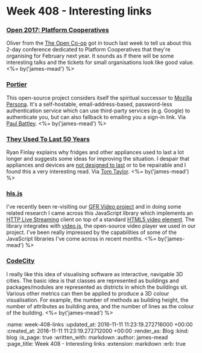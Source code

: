 Week 408 - Interesting links
============================

### [Open 2017: Platform Cooperatives](https://2017.open.coop/)

Oliver from the [The Open Co-op](https://open.coop/) got in touch last week to tell us about this 2-day conference dedicated to Platform Cooperatives that they're organising for February next year. It sounds as if there will be some interesting talks and the tickets for small organisations look like good value. <%= by('james-mead') %>

### [Portier](https://portier.github.io/)

This open-source project considers itself the spiritual successor to [Mozilla Persona](https://login.persona.org/). It's a self-hostable, email-address-based, password-less authentication service which can use third-party services (e.g. Google) to authenticate you, but can also fallback to emailing you a sign-in link. Via [Paul Battley](http://po-ru.com/). <%= by('james-mead') %>

### [They Used To Last 50 Years](http://recraigslist.com/2015/10/they-used-to-last-50-years/)

Ryan Finlay explains why fridges and other appliances used to last a lot longer and suggests some ideas for improving the situation. I despair that appliances and devices are [not designed to last](https://en.wikipedia.org/wiki/Planned_obsolescence) or to be repairable and I found this a very interesting read. Via [Tom Taylor](https://tomtaylor.co.uk/). <%= by('james-mead') %>

### [hls.js](https://github.com/dailymotion/hls.js)

I've recently been re-visiting our [GFR Video project](/gfr-video) and in doing some related research I came across this JavaScript library which implements an [HTTP Live Streaming](http://en.wikipedia.org/wiki/HTTP_Live_Streaming) client on top of a standard [HTML5 video element](https://www.html5rocks.com/en/tutorials/video/basics/). The library integrates with [video.js](http://videojs.com/), the open-source video player we used in our project. I've been really impressed by the capabilities of some of the JavaScript libraries I've come across in recent months. <%= by('james-mead') %>

### [CodeCity](https://wettel.github.io/codecity.html)

I really like this idea of visualising software as interactive, navigable 3D cities. The basic idea is that classes are represented as buildings and packages/modules are represented as districts in which the buildings sit. Various other metrics can then be applied to produce a 3D colour visualisation. For example, the number of methods as building height, the number of attributes as building area, and the number of lines as the colour of the building. <%= by('james-mead') %>

:name: week-408-links
:updated_at: 2016-11-11 11:23:19.272716000 +00:00
:created_at: 2016-11-11 11:23:19.272712000 +00:00
:render_as: Blog
:kind: blog
:is_page: true
:written_with: markdown
:author: james-mead
:page_title: Week 408 - Interesting links
:extension: markdown
:erb: true
